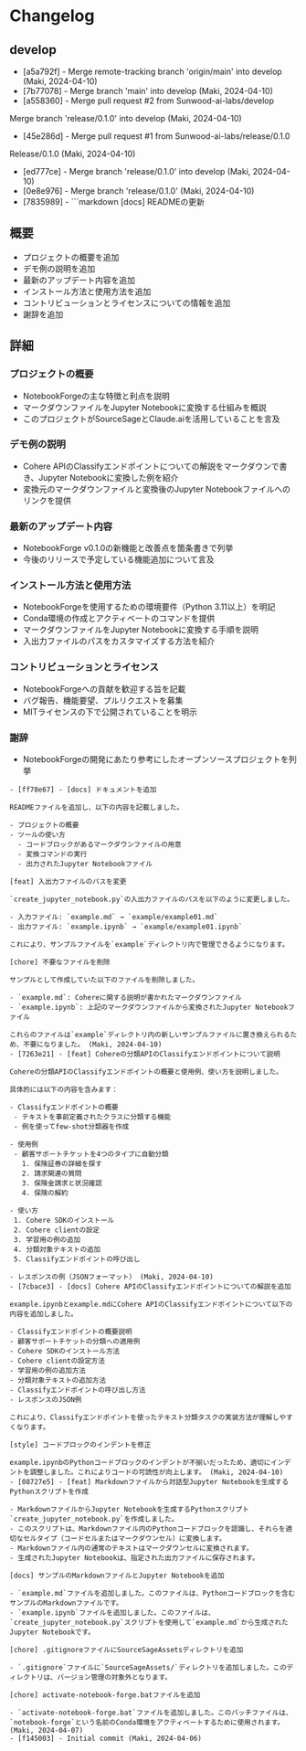 # Changelog

## develop

- [a5a792f] - Merge remote-tracking branch 'origin/main' into develop (Maki, 2024-04-10)
- [7b77078] - Merge branch 'main' into develop (Maki, 2024-04-10)
- [a558360] - Merge pull request #2 from Sunwood-ai-labs/develop

Merge branch 'release/0.1.0' into develop (Maki, 2024-04-10)
- [45e286d] - Merge pull request #1 from Sunwood-ai-labs/release/0.1.0

Release/0.1.0 (Maki, 2024-04-10)
- [ed777ce] - Merge branch 'release/0.1.0' into develop (Maki, 2024-04-10)
- [0e8e976] - Merge branch 'release/0.1.0' (Maki, 2024-04-10)
- [7835989] - ```markdown
[docs] READMEの更新

## 概要

- プロジェクトの概要を追加
- デモ例の説明を追加
- 最新のアップデート内容を追加
- インストール方法と使用方法を追加
- コントリビューションとライセンスについての情報を追加
- 謝辞を追加

## 詳細

### プロジェクトの概要

- NotebookForgeの主な特徴と利点を説明
- マークダウンファイルをJupyter Notebookに変換する仕組みを概説
- このプロジェクトがSourceSageとClaude.aiを活用していることを言及

### デモ例の説明

- Cohere APIのClassifyエンドポイントについての解説をマークダウンで書き、Jupyter Notebookに変換した例を紹介
- 変換元のマークダウンファイルと変換後のJupyter Notebookファイルへのリンクを提供

### 最新のアップデート内容

- NotebookForge v0.1.0の新機能と改善点を箇条書きで列挙
- 今後のリリースで予定している機能追加について言及

### インストール方法と使用方法

- NotebookForgeを使用するための環境要件（Python 3.11以上）を明記
- Conda環境の作成とアクティベートのコマンドを提供
- マークダウンファイルをJupyter Notebookに変換する手順を説明
- 入出力ファイルのパスをカスタマイズする方法を紹介

### コントリビューションとライセンス

- NotebookForgeへの貢献を歓迎する旨を記載
- バグ報告、機能要望、プルリクエストを募集
- MITライセンスの下で公開されていることを明示

### 謝辞

- NotebookForgeの開発にあたり参考にしたオープンソースプロジェクトを列挙
``` (Maki, 2024-04-10)
- [ff78e67] - [docs] ドキュメントを追加

READMEファイルを追加し、以下の内容を記載しました。

- プロジェクトの概要
- ツールの使い方
  - コードブロックがあるマークダウンファイルの用意
  - 変換コマンドの実行
  - 出力されたJupyter Notebookファイル

[feat] 入出力ファイルのパスを変更

`create_jupyter_notebook.py`の入出力ファイルのパスを以下のように変更しました。

- 入力ファイル: `example.md` → `example/example01.md`
- 出力ファイル: `example.ipynb` → `example/example01.ipynb`

これにより、サンプルファイルを`example`ディレクトリ内で管理できるようになります。

[chore] 不要なファイルを削除

サンプルとして作成していた以下のファイルを削除しました。

- `example.md`: Cohereに関する説明が書かれたマークダウンファイル
- `example.ipynb`: 上記のマークダウンファイルから変換されたJupyter Notebookファイル

これらのファイルは`example`ディレクトリ内の新しいサンプルファイルに置き換えられるため、不要になりました。 (Maki, 2024-04-10)
- [7263e21] - [feat] Cohereの分類APIのClassifyエンドポイントについて説明

Cohereの分類APIのClassifyエンドポイントの概要と使用例、使い方を説明しました。

具体的には以下の内容を含みます：

- Classifyエンドポイントの概要
 - テキストを事前定義されたクラスに分類する機能
 - 例を使ってfew-shot分類器を作成

- 使用例
 - 顧客サポートチケットを4つのタイプに自動分類
   1. 保険証券の詳細を探す
   2. 請求関連の質問
   3. 保険金請求と状況確認
   4. 保険の解約

- 使い方
 1. Cohere SDKのインストール
 2. Cohere clientの設定
 3. 学習用の例の追加
 4. 分類対象テキストの追加
 5. Classifyエンドポイントの呼び出し

- レスポンスの例（JSONフォーマット） (Maki, 2024-04-10)
- [7cbace3] - [docs] Cohere APIのClassifyエンドポイントについての解説を追加

example.ipynbとexample.mdにCohere APIのClassifyエンドポイントについて以下の内容を追加しました。

- Classifyエンドポイントの概要説明
- 顧客サポートチケットの分類への適用例
- Cohere SDKのインストール方法
- Cohere clientの設定方法
- 学習用の例の追加方法
- 分類対象テキストの追加方法
- Classifyエンドポイントの呼び出し方法
- レスポンスのJSON例

これにより、Classifyエンドポイントを使ったテキスト分類タスクの実装方法が理解しやすくなります。

[style] コードブロックのインデントを修正

example.ipynbのPythonコードブロックのインデントが不揃いだったため、適切にインデントを調整しました。これによりコードの可読性が向上します。 (Maki, 2024-04-10)
- [08727e5] - [feat] Markdownファイルから対話型Jupyter Notebookを生成するPythonスクリプトを作成

- MarkdownファイルからJupyter Notebookを生成するPythonスクリプト`create_jupyter_notebook.py`を作成しました。
- このスクリプトは、Markdownファイル内のPythonコードブロックを認識し、それらを適切なセルタイプ（コードセルまたはマークダウンセル）に変換します。
- Markdownファイル内の通常のテキストはマークダウンセルに変換されます。
- 生成されたJupyter Notebookは、指定された出力ファイルに保存されます。

[docs] サンプルのMarkdownファイルとJupyter Notebookを追加

- `example.md`ファイルを追加しました。このファイルは、Pythonコードブロックを含むサンプルのMarkdownファイルです。
- `example.ipynb`ファイルを追加しました。このファイルは、`create_jupyter_notebook.py`スクリプトを使用して`example.md`から生成されたJupyter Notebookです。

[chore] .gitignoreファイルにSourceSageAssetsディレクトリを追加

- `.gitignore`ファイルに`SourceSageAssets/`ディレクトリを追加しました。このディレクトリは、バージョン管理の対象外となります。

[chore] activate-notebook-forge.batファイルを追加

- `activate-notebook-forge.bat`ファイルを追加しました。このバッチファイルは、`notebook-forge`という名前のConda環境をアクティベートするために使用されます。 (Maki, 2024-04-07)
- [f145003] - Initial commit (Maki, 2024-04-06)
